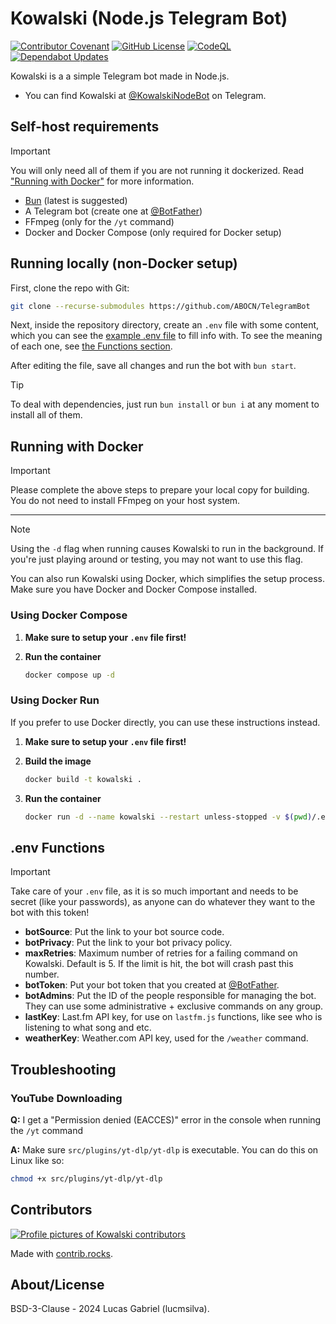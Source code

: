 # Kowalski (Node.js Telegram Bot)

[![Contributor Covenant](https://img.shields.io/badge/Contributor%20Covenant-2.1-4baaaa.svg)](CODE_OF_CONDUCT.md)
[![GitHub License](https://img.shields.io/github/license/abocn/TelegramBot)](https://github.com/abocn/TelegramBot/blob/main/LICENSE)
[![CodeQL](https://github.com/abocn/TelegramBot/actions/workflows/github-code-scanning/codeql/badge.svg)](https://github.com/abocn/TelegramBot/actions/workflows/github-code-scanning/codeql)
[![Dependabot Updates](https://github.com/abocn/TelegramBot/actions/workflows/dependabot/dependabot-updates/badge.svg)](https://github.com/abocn/TelegramBot/actions/workflows/dependabot/dependabot-updates)

Kowalski is a a simple Telegram bot made in Node.js.

- You can find Kowalski at [@KowalskiNodeBot](https://t.me/KowalskiNodeBot) on Telegram.

## Self-host requirements

> [!IMPORTANT]
> You will only need all of them if you are not running it dockerized. Read ["Running with Docker"](#running-with-docker) for more information.

- [Bun](https://bun.sh) (latest is suggested)
- A Telegram bot (create one at [@BotFather](https://t.me/botfather))
- FFmpeg (only for the `/yt` command)
- Docker and Docker Compose (only required for Docker setup)

## Running locally (non-Docker setup)

First, clone the repo with Git:

```bash
git clone --recurse-submodules https://github.com/ABOCN/TelegramBot
```

Next, inside the repository directory, create an `.env` file with some content, which you can see the [example .env file](.env.example) to fill info with. To see the meaning of each one, see [the Functions section](#env-functions).

After editing the file, save all changes and run the bot with ``bun start``.

> [!TIP]
> To deal with dependencies, just run ``bun install`` or ``bun i`` at any moment to install all of them.

## Running with Docker

> [!IMPORTANT]
> Please complete the above steps to prepare your local copy for building. You do not need to install FFmpeg on your host system.

---

> [!NOTE]
> Using the `-d` flag when running causes Kowalski to run in the background. If you're just playing around or testing, you may not want to use this flag.

You can also run Kowalski using Docker, which simplifies the setup process. Make sure you have Docker and Docker Compose installed.

### Using Docker Compose

1. **Make sure to setup your `.env` file first!**

2. **Run the container**

   ```bash
   docker compose up -d
   ```

### Using Docker Run

If you prefer to use Docker directly, you can use these instructions instead.

1. **Make sure to setup your `.env` file first!**

2. **Build the image**

   ```bash
   docker build -t kowalski .
   ```

3. **Run the container**

   ```bash
   docker run -d --name kowalski --restart unless-stopped -v $(pwd)/.env:/usr/src/app/.env:ro kowalski
   ```

## .env Functions

> [!IMPORTANT]
> Take care of your ``.env`` file, as it is so much important and needs to be secret (like your passwords), as anyone can do whatever they want to the bot with this token!

- **botSource**: Put the link to your bot source code.
- **botPrivacy**: Put the link to your bot privacy policy.
- **maxRetries**: Maximum number of retries for a failing command on Kowalski. Default is 5. If the limit is hit, the bot will crash past this number.
- **botToken**: Put your bot token that you created at [@BotFather](https://t.me/botfather).
- **botAdmins**: Put the ID of the people responsible for managing the bot. They can use some administrative + exclusive commands on any group.
- **lastKey**: Last.fm API key, for use on `lastfm.js` functions, like see who is listening to what song and etc.
- **weatherKey**: Weather.com API key, used for the `/weather` command.

## Troubleshooting

### YouTube Downloading

**Q:** I get a "Permission denied (EACCES)" error in the console when running the `/yt` command

**A:** Make sure `src/plugins/yt-dlp/yt-dlp` is executable. You can do this on Linux like so:

```bash
chmod +x src/plugins/yt-dlp/yt-dlp
```

## Contributors

<a href="https://github.com/abocn/TelegramBot/graphs/contributors">
  <img src="https://contrib.rocks/image?repo=abocn/TelegramBot" alt="Profile pictures of Kowalski contributors" />
</a>

Made with [contrib.rocks](https://contrib.rocks).

## About/License

BSD-3-Clause - 2024 Lucas Gabriel (lucmsilva).
